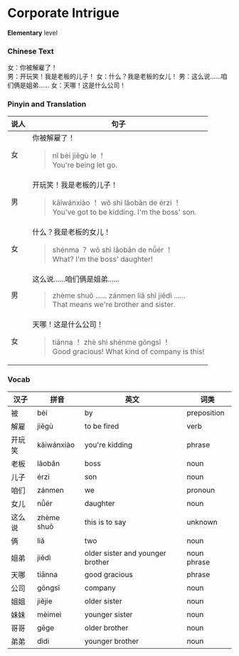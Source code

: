 # Corporate Intrigue
**Elementary** level
### Chinese Text
女：你被解雇了！<br />男：开玩笑！我是老板的儿子！
女：什么？我是老板的女儿！
男：这么说......咱们俩是姐弟......
女：天哪！这是什么公司！

### Pinyin and Translation
|说人|句子|
|----|----|
|女|你被解雇了！<blockquote>nǐ bèi jiěgù le ！<br />You're being let go.</blockquote>|
|男|开玩笑！我是老板的儿子！<blockquote>kāiwánxiào ！ wǒ shì lǎobǎn de érzi ！<br />You've got to be kidding. I'm the boss' son.</blockquote>|
|女|什么？我是老板的女儿！<blockquote>shénma ？ wǒ shì lǎobǎn de nǚér ！<br />What? I'm the boss' daughter!</blockquote>|
|男|这么说......咱们俩是姐弟......<blockquote>zhème shuō ...... zánmen liǎ shì jiědì ......<br />That means we're brother and sister.</blockquote>|
|女|天哪！这是什么公司！<blockquote>tiānna ！ zhè shì shénme gōngsī ！<br />Good gracious! What kind of company is this!</blockquote>|
### Vocab
|汉子|拼音|英文|词类|
|----|----|----|----|
|被|bèi|by|preposition|
|解雇|jiěgù|to be fired|verb|
|开玩笑|kāiwánxiào|you're kidding|phrase|
|老板|lǎobǎn|boss|noun|
|儿子|érzi|son|noun|
|咱们|zánmen|we|pronoun|
|女儿|nǚér|daughter|noun|
|这么说|zhème shuō|this is to say|unknown|
|俩|liǎ|two|noun|
|姐弟|jiědì|older sister and younger brother|noun phrase|
|天哪|tiānna|good gracious|phrase|
|公司|gōngsī|company|noun|
|姐姐|jiějie|older sister|noun|
|妹妹|mèimei|younger sister|noun|
|哥哥|gēge|older brother|noun|
|弟弟|dìdi|younger brother|noun|